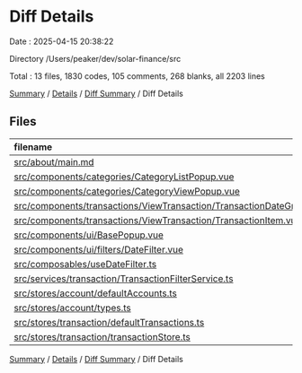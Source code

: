 # Diff Details

Date : 2025-04-15 20:38:22

Directory /Users/peaker/dev/solar-finance/src

Total : 13 files,  1830 codes, 105 comments, 268 blanks, all 2203 lines

[Summary](results.md) / [Details](details.md) / [Diff Summary](diff.md) / Diff Details

## Files
| filename | language | code | comment | blank | total |
| :--- | :--- | ---: | ---: | ---: | ---: |
| [src/about/main.md](/src/about/main.md) | Markdown | 6 | 0 | 0 | 6 |
| [src/components/categories/CategoryListPopup.vue](/src/components/categories/CategoryListPopup.vue) | Vue | 10 | 1 | 1 | 12 |
| [src/components/categories/CategoryViewPopup.vue](/src/components/categories/CategoryViewPopup.vue) | Vue | 496 | 10 | 82 | 588 |
| [src/components/transactions/ViewTransaction/TransactionDateGroup.vue](/src/components/transactions/ViewTransaction/TransactionDateGroup.vue) | Vue | 90 | 3 | 14 | 107 |
| [src/components/transactions/ViewTransaction/TransactionItem.vue](/src/components/transactions/ViewTransaction/TransactionItem.vue) | Vue | 189 | 4 | 26 | 219 |
| [src/components/ui/BasePopup.vue](/src/components/ui/BasePopup.vue) | Vue | 31 | 5 | 6 | 42 |
| [src/components/ui/filters/DateFilter.vue](/src/components/ui/filters/DateFilter.vue) | Vue | 438 | 11 | 62 | 511 |
| [src/composables/useDateFilter.ts](/src/composables/useDateFilter.ts) | TypeScript | 330 | 43 | 64 | 437 |
| [src/services/transaction/TransactionFilterService.ts](/src/services/transaction/TransactionFilterService.ts) | TypeScript | 57 | 26 | 14 | 97 |
| [src/stores/account/defaultAccounts.ts](/src/stores/account/defaultAccounts.ts) | TypeScript | 70 | 0 | -1 | 69 |
| [src/stores/account/types.ts](/src/stores/account/types.ts) | TypeScript | -1 | 0 | 0 | -1 |
| [src/stores/transaction/defaultTransactions.ts](/src/stores/transaction/defaultTransactions.ts) | TypeScript | 112 | 0 | 0 | 112 |
| [src/stores/transaction/transactionStore.ts](/src/stores/transaction/transactionStore.ts) | TypeScript | 2 | 2 | 0 | 4 |

[Summary](results.md) / [Details](details.md) / [Diff Summary](diff.md) / Diff Details